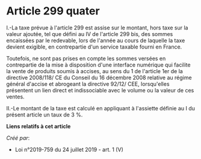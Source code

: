 # Article 299 quater

I.-La taxe prévue à l'article 299 est assise sur le montant, hors taxe sur la valeur ajoutée, tel que défini au IV de
l'article 299 bis, des sommes encaissées par le redevable, lors de l'année au cours de laquelle la taxe devient exigible, en
contrepartie d'un service taxable fourni en France.

Toutefois, ne sont pas prises en compte les sommes versées en contrepartie de la mise à disposition d'une interface numérique
qui facilite la vente de produits soumis à accises, au sens du 1 de l'article 1er de la directive 2008/118/ CE du Conseil du
16 décembre 2008 relative au régime général d'accise et abrogeant la directive 92/12/ CEE, lorsqu'elles présentent un lien
direct et indissociable avec le volume ou la valeur de ces ventes.

II.-Le montant de la taxe est calculé en appliquant à l'assiette définie au I du présent article un taux de 3 %.

**Liens relatifs à cet article**

_Créé par_:

  - Loi n°2019-759 du 24 juillet 2019 - art. 1 (V)
